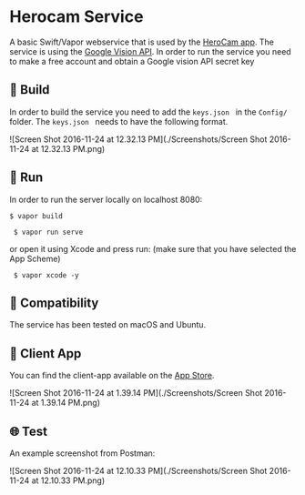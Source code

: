# Herocam Service

A basic Swift/Vapor webservice that is used by the [HeroCam app](https://herocamapp.github.io). The service is using the [Google Vision API](https://cloud.google.com/vision/). In order to run the service you need to make a free account and obtain a Google vision API secret key



## 🔧 Build

In order to build the service you need to add the  `keys.json `  in the  `Config/ ` folder. The  `keys.json `  needs to have the following format.

![Screen Shot 2016-11-24 at 12.32.13 PM](./Screenshots/Screen Shot 2016-11-24 at 12.32.13 PM.png)



##  🏃 Run

In order to run the server locally on localhost 8080:

 `$ vapor build ` 

` $ vapor run serve`

or open it using Xcode and press run: (make sure that you have selected the App Scheme)

` $ vapor xcode -y`



## 🔧 Compatibility

The service has been tested on macOS and Ubuntu.



## 📱 Client App

You can find the client-app available on the [ App Store](https://herocamapp.github.io). 

![Screen Shot 2016-11-24 at 1.39.14 PM](./Screenshots/Screen Shot 2016-11-24 at 1.39.14 PM.png)



## 🌐 Test

An example screenshot from Postman:

![Screen Shot 2016-11-24 at 12.10.33 PM](./Screenshots/Screen Shot 2016-11-24 at 12.10.33 PM.png)